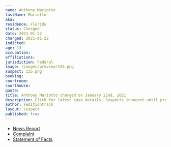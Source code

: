 ```yaml
---
name: Anthony Mariotto
lastName: Mariotto
aka:
residence: Florida
status: Charged
date: 2021-01-22
charged: 2021-01-22
indicted:
age: 13
occupation:
affiliations:
jurisdiction: Federal
image: /images/preview/135.png
suspect: 135.png
booking:
courtroom:
courthouse:
quote:
title: Anthony Mariotto charged on January 22nd, 2021
description: Click for latest case details. Suspects innocent until proven guilty.
author: seditiontrack
layout: suspect
published: true
---
```

- [News Report](https://floridadailypost.com/fort-pierce-man-faces-capitol-riot-charges-posting-images/)
- [Complaint](https://www.justice.gov/opa/page/file/1359631/download)
- [Statement of Facts](https://www.justice.gov/opa/page/file/1359631/download)
